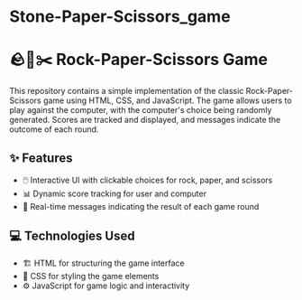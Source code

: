 # Stone-Paper-Scissors_game

# 🪨📄✂️ Rock-Paper-Scissors Game

This repository contains a simple implementation of the classic Rock-Paper-Scissors game using HTML, CSS, and JavaScript. The game allows users to play against the computer, with the computer's choice being randomly generated. Scores are tracked and displayed, and messages indicate the outcome of each round.

## ✨ Features
- 🖱️ Interactive UI with clickable choices for rock, paper, and scissors
- 📊 Dynamic score tracking for user and computer
- 📝 Real-time messages indicating the result of each game round

## 💻 Technologies Used
- 🏗️ HTML for structuring the game interface
- 🎨 CSS for styling the game elements
- ⚙️ JavaScript for game logic and interactivity
